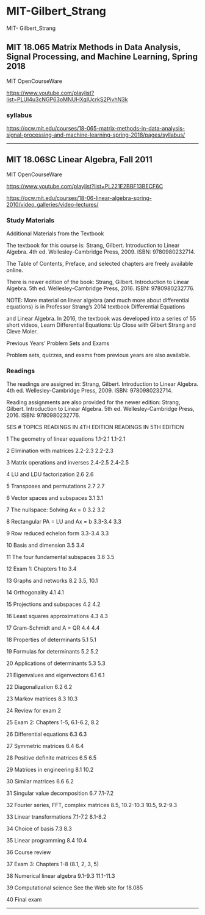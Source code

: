 # MIT-Gilbert_Strang
MIT- Gilbert_Strang


## MIT 18.065 Matrix Methods in Data Analysis, Signal Processing, and Machine Learning, Spring 2018
MIT OpenCourseWare

https://www.youtube.com/playlist?list=PLUl4u3cNGP63oMNUHXqIUcrkS2PivhN3k


### syllabus
https://ocw.mit.edu/courses/18-065-matrix-methods-in-data-analysis-signal-processing-and-machine-learning-spring-2018/pages/syllabus/

-----

## MIT 18.06SC Linear Algebra, Fall 2011
MIT OpenCourseWare


https://www.youtube.com/playlist?list=PL221E2BBF13BECF6C

https://ocw.mit.edu/courses/18-06-linear-algebra-spring-2010/video_galleries/video-lectures/

### Study Materials
Additional Materials from the Textbook

The textbook for this course is: Strang, Gilbert. Introduction to Linear Algebra. 4th ed. Wellesley-Cambridge Press, 2009. ISBN: 9780980232714.

The Table of Contents, Preface, and selected chapters are freely available online.

There is newer edition of the book: Strang, Gilbert. Introduction to Linear Algebra. 5th ed. Wellesley-Cambridge Press, 2016. ISBN: 9780980232776.

NOTE: More material on linear algebra (and much more about differential equations) is in Professor Strang’s 2014 textbook Differential Equations 

and Linear Algebra. In 2016, the textbook was developed into a series of 55 short videos, Learn Differential Equations: Up Close with Gilbert Strang and Cleve Moler.

Previous Years’ Problem Sets and Exams

Problem sets, quizzes, and exams from previous years are also available.



### Readings
The readings are assigned in: Strang, Gilbert. Introduction to Linear Algebra. 4th ed. Wellesley-Cambridge Press, 2009. ISBN: 9780980232714.

Reading assignments are also provided for the newer edition: Strang, Gilbert. Introduction to Linear Algebra. 5th ed. Wellesley-Cambridge Press, 2016. ISBN: 9780980232776.

SES #	TOPICS	READINGS IN 4TH EDITION	READINGS IN 5TH EDITION

1	The geometry of linear equations	1.1-2.1	﻿1.1-2.1

2	Elimination with matrices	2.2-2.3	2.2-2.3

3	Matrix operations and inverses	2.4-2.5	﻿2.4-2.5

4	LU and LDU factorization	2.6	﻿2.6

5	Transposes and permutations	2.7	﻿2.7

6	Vector spaces and subspaces	3.1	﻿3.1

7	The nullspace: Solving Ax = 0	3.2	﻿3.2

8	Rectangular PA = LU and Ax = b	3.3-3.4	3.3

9	Row reduced echelon form	3.3-3.4	3.3

10	Basis and dimension	3.5	3.4

11	The four fundamental subspaces	3.6	3.5

12	Exam 1: Chapters 1 to 3.4

13	Graphs and networks	8.2	3.5, 10.1

14	Orthogonality	4.1	4.1

15	Projections and subspaces	4.2	4.2

16	Least squares approximations	4.3	4.3

17	Gram-Schmidt and A = QR	4.4	4.4

18	Properties of determinants	5.1	5.1

19	Formulas for determinants	5.2	5.2

20	Applications of determinants	5.3	5.3

21	Eigenvalues and eigenvectors	6.1	6.1

22	Diagonalization	6.2	6.2

23	Markov matrices	8.3	10.3

24	Review for exam 2	 

25	Exam 2: Chapters 1-5, 6.1-6.2, 8.2

26	Differential equations	6.3	6.3

27	Symmetric matrices	6.4	6.4

28	Positive definite matrices	6.5	6.5

29	Matrices in engineering	8.1	10.2

30	Similar matrices	6.6	6.2

31	Singular value decomposition	6.7	7.1-7.2

32	Fourier series, FFT, complex matrices	8.5, 10.2-10.3	10.5, 9.2-9.3

33	Linear transformations	7.1-7.2	8.1-8.2

34	Choice of basis	7.3	8.3

35	Linear programming	8.4	10.4

36	Course review	

37	Exam 3: Chapters 1-8 (8.1, 2, 3, 5)	

38	Numerical linear algebra	9.1-9.3	11.1-11.3

39	Computational science	See the Web site for 18.085	 

40	Final exam

-----

